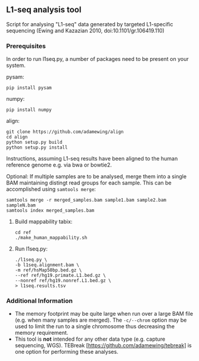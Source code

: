 ## L1-seq analysis tool

Script for analysing "L1-seq" data generated by targeted L1-specific sequencing (Ewing and Kazazian 2010, doi:10.1101/gr.106419.110)

### Prerequisites

In order to run l1seq.py, a number of packages need to be present on your system.

pysam:
```
pip install pysam
```

numpy:
```
pip install numpy
```

align:
```
git clone https://github.com/adamewing/align
cd align
python setup.py build
python setup.py install
```


Instructions, assuming L1-seq results have been aligned to the human reference genome e.g. via bwa or bowtie2.

Optional: If multiple samples are to be analysed, merge them into a single BAM maintaining distingt read groups for each sample. This can be accomplished using `samtools merge`:
```
samtools merge -r merged_samples.bam sample1.bam sample2.bam sampleN.bam
samtools index merged_samples.bam
```


1. Build mappability tabix:
    ```
    cd ref
    ./make_human_mappability.sh
    ```

2. Run l1seq.py:
    ```
    ./l1seq.py \
    -b l1seq.alignment.bam \
    -m ref/hsMap50bp.bed.gz \
    --ref ref/hg19.primate.L1.bed.gz \
    --nonref ref/hg19.nonref.L1.bed.gz \
    > l1seq.results.tsv
    ```

### Additional Information

* The memory footprint may be quite large when run over a large BAM file (e.g. when many samples are merged). The `-c/--chrom` option may be used to limit the run to a single chromosome thus decreasing the memory requirement.
* This tool is **not** intended for any other data type (e.g. capture sequencing, WGS). TEBreak [https://github.com/adamewing/tebreak] is one option for performing these analyses.
